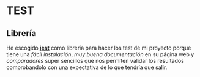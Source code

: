 # TEST
## Librería
He escogido [**jest**](https://jestjs.io/es-ES/) como librería para hacer los test de mi proyecto porque tiene una *fácil instalación*, *muy buena documentación* en su página web y *comparadores* super sencillos que nos permiten validar los resultados comprobandolo con una expectativa de lo que tendría que salir.
